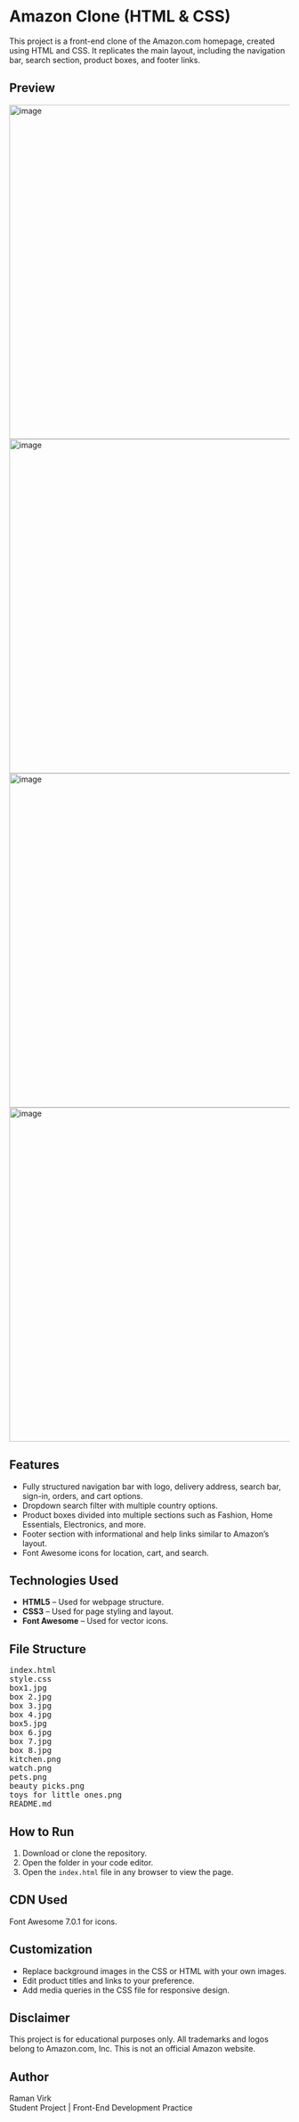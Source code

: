 <h1>Amazon Clone (HTML & CSS)</h1>

<p>This project is a front-end clone of the Amazon.com homepage, created using HTML and CSS. It replicates the main layout, including the navigation bar, search section, product boxes, and footer links.</p>
<h2>Preview</h2>
<img width="900" height="600" alt="image" src="https://github.com/user-attachments/assets/deb6ba1f-2119-4b9c-bbe5-455502795e50" />
<img width="900" height="600" alt="image" src="https://github.com/user-attachments/assets/22f24fc6-e7df-4e37-a51e-082c91a8cfd1" />
<img width="900" height="600" alt="image" src="https://github.com/user-attachments/assets/b3a8e979-8bff-45ac-bcd5-3b8a505e367a" />
<img width="900" height="600" alt="image" src="https://github.com/user-attachments/assets/f2f02fd0-59dc-451e-9c3f-2845764d1062" />



<h2>Features</h2>
<ul>
  <li>Fully structured navigation bar with logo, delivery address, search bar, sign-in, orders, and cart options.</li>
  <li>Dropdown search filter with multiple country options.</li>
  <li>Product boxes divided into multiple sections such as Fashion, Home Essentials, Electronics, and more.</li>
  <li>Footer section with informational and help links similar to Amazon’s layout.</li>
  <li>Font Awesome icons for location, cart, and search.</li>
</ul>

<h2>Technologies Used</h2>
<ul>
  <li><b>HTML5</b> – Used for webpage structure.</li>
  <li><b>CSS3</b> – Used for page styling and layout.</li>
  <li><b>Font Awesome</b> – Used for vector icons.</li>
</ul>

<h2>File Structure</h2>
<pre>
index.html
style.css
box1.jpg
box 2.jpg
box 3.jpg
box 4.jpg
box5.jpg
box 6.jpg
box 7.jpg
box 8.jpg
kitchen.png
watch.png
pets.png
beauty picks.png
toys for little ones.png
README.md
</pre>

<h2>How to Run</h2>
<ol>
  <li>Download or clone the repository.</li>
  <li>Open the folder in your code editor.</li>
  <li>Open the <code>index.html</code> file in any browser to view the page.</li>
</ol>

<h2>CDN Used</h2>
<p>Font Awesome 7.0.1 for icons.</p>

<h2>Customization</h2>
<ul>
  <li>Replace background images in the CSS or HTML with your own images.</li>
  <li>Edit product titles and links to your preference.</li>
  <li>Add media queries in the CSS file for responsive design.</li>
</ul>

<h2>Disclaimer</h2>
<p>This project is for educational purposes only. All trademarks and logos belong to Amazon.com, Inc. This is not an official Amazon website.</p>

<h2>Author</h2>
<p>
Raman Virk<br>
Student Project | Front-End Development Practice
</p>
  
